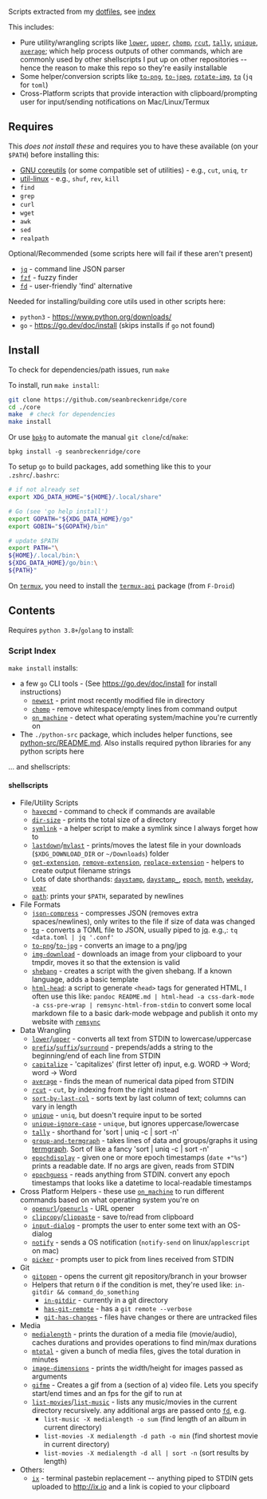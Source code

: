 Scripts extracted from my [dotfiles](https://github.com/seanbreckenridge/dotfiles), see [index](#script-index)

This includes:

- Pure utility/wrangling scripts like [`lower`](./shellscripts/lower), [`upper`](./shellscripts/upper), [`chomp`](./shellscripts/chomp), [`rcut`](./shellscripts/rcut), [`tally`](./shellscripts/tally), [`unique`](./shellscripts/unique), [`average`](./shellscripts/average); which help process outputs of other commands, which are commonly used by other shellscripts I put up on other repositories -- hence the reason to make this repo so they're easily installable
- Some helper/conversion scripts like [`to-png`](./shellscripts/to-png), [`to-jpeg`](./shellscripts/to-jpeg), [`rotate-img`](./shellscripts/rotate-img), [`tq`](./shellscripts/tq) (`jq` for `toml`)
- Cross-Platform scripts that provide interaction with clipboard/prompting user for input/sending notifications on Mac/Linux/Termux

## Requires

This _does not install these_ and requires you to have these available (on your `$PATH`) before installing this:

- [GNU coreutils](https://www.gnu.org/software/coreutils/) (or some compatible set of utilities) - e.g., `cut`, `uniq`, `tr`
- [util-linux](https://en.wikipedia.org/wiki/Util-linux) - e.g., `shuf`, `rev`, `kill`
- `find`
- `grep`
- `curl`
- `wget`
- `awk`
- `sed`
- `realpath`

Optional/Recommended (some scripts here will fail if these aren't present)

- [`jq`](https://stedolan.github.io/jq/) - command line JSON parser
- [`fzf`](https://github.com/junegunn/fzf#installation) - fuzzy finder
- [`fd`](https://github.com/sharkdp/fd#installation) - user-friendly 'find' alternative

Needed for installing/building core utils used in other scripts here:

- `python3` - <https://www.python.org/downloads/>
- `go` - <https://go.dev/doc/install> (skips installs if `go` not found)

## Install

To check for dependencies/path issues, run `make`

To install, run `make install`:

```bash
git clone https://github.com/seanbreckenridge/core
cd ./core
make  # check for dependencies
make install
```

Or use [`bpkg`](https://github.com/bpkg/bpkg) to automate the manual `git clone`/`cd`/`make`:

```
bpkg install -g seanbreckenridge/core
```

To setup `go` to build packages, add something like this to your `.zshrc`/`.bashrc`:

```bash
# if not already set
export XDG_DATA_HOME="${HOME}/.local/share"

# Go (see 'go help install')
export GOPATH="${XDG_DATA_HOME}/go"
export GOBIN="${GOPATH}/bin"

# update $PATH
export PATH="\
${HOME}/.local/bin:\
${XDG_DATA_HOME}/go/bin:\
${PATH}"
```

On [`termux`](https://termux.dev/en/), you need to install the [`termux-api`](https://github.com/termux/termux-api) package (from `F-Droid`)

## Contents

Requires `python 3.8+`/`golang` to install:

### Script Index

`make install` installs:

- a few `go` CLI tools - (See <https://go.dev/doc/install> for install instructions)
  - [`newest`](https://github.com/seanbreckenridge/newest) - print most recently modified file in directory
  - [`chomp`](https://github.com/seanbreckenridge/chomp) - remove whitespace/empty lines from command output
  - [`on_machine`](https://github.com/seanbreckenridge/on_machine) - detect what operating system/machine you're currently on
- The `./python-src` package, which includes helper functions, see [python-src/README.md](./python-src/README.md). Also installs required python libraries for any python scripts here

... and shellscripts:

#### shellscripts

- File/Utility Scripts
  - [`havecmd`](./shellscripts/havecmd) - command to check if commands are available
  - [`dir-size`](./shellscripts/dir-size) - prints the total size of a directory
  - [`symlink`](./shellscripts/symlink) - a helper script to make a symlink since I always forget how to
  - [`lastdown`](./shellscripts/lastdown)/[`mvlast`](./shellscripts/mvlast) - prints/moves the latest file in your downloads (`$XDG_DOWNLOAD_DIR` or `~/Downloads`) folder
  - [`get-extension`](./shellscripts/get-extension), [`remove-extension`](./shellscripts/remove-extension), [`replace-extension`](./shellscripts/replace-extension) - helpers to create output filename strings
  - Lots of date shorthands: [`daystamp`](./shellscripts/daystamp), [`daystamp_`](./shellscripts/daystamp_), [`epoch`](./shellscripts/epoch), [`month`](./shellscripts/month), [`weekday`](./shellscripts/weekday), [`year`](./shellscripts/year)
  - [`path`](./shellscripts/path): prints your `$PATH`, separated by newlines
- File Formats
  - [`json-compress`](./shellscripts/json-compress) - compresses JSON (removes extra spaces/newlines), only writes to the file if size of data was changed
  - [`tq`](./shellscripts/tq) - converts a TOML file to JSON, usually piped to [jq](https://github.com/stedolan/jq). e.g.,: `tq <data.toml | jq '.conf'`
  - [`to-png`](./shellscripts/to-png)/[`to-jpg`](./shellscripts/to-jpg) - converts an image to a png/jpg
  - [`img-download`](./shellscripts/img-download) - downloads an image from your clipboard to your tmpdir, moves it so that the extension is valid
  - [`shebang`](./shellscripts/shebang) - creates a script with the given shebang. If a known language, adds a basic template
  - [`html-head`](./shellscripts/html-head): a script to generate `<head>` tags for generated HTML, I often use this like: `pandoc README.md | html-head -a css-dark-mode -a css-pre-wrap | remsync-html-from-stdin` to convert some local markdown file to a basic dark-mode webpage and publish it onto my website with [`remsync`](https://github.com/seanbreckenridge/vps/blob/master/remsync)
- Data Wrangling
  - [`lower`](./shellscripts/lower)/[`upper`](./shellscripts/upper) - converts all text from STDIN to lowercase/uppercase
  - [`prefix`](./shellscripts/prefix)/[`suffix`](./shellscripts/suffix)/[`surround`](./shellscripts/surround) - prepends/adds a string to the beginning/end of each line from STDIN
  - [`capitalize`](./shellscripts/capitalize) - 'capitalizes' (first letter of) input, e.g. WORD -> Word; word -> Word
  - [`average`](./shellscripts/average) - finds the mean of numerical data piped from STDIN
  - [`rcut`](./shellscripts/rcut) - `cut`, by indexing from the right instead
  - [`sort-by-last-col`](./shellscripts/sort-by-last-col) - sorts text by last column of text; columns can vary in length
  - [`unique`](./shellscripts/unique) - `uniq`, but doesn't require input to be sorted
  - [`unique-ignore-case`](./shellscripts/unique-ignore-case) - `unique`, but ignores uppercase/lowercase
  - [`tally`](./shellscripts/tally) - shorthand for 'sort | uniq -c | sort -n'
  - [`group-and-termgraph`](./shellscripts/group-and-termgraph) - takes lines of data and groups/graphs it using [termgraph](https://github.com/mkaz/termgraph). Sort of like a fancy 'sort | uniq -c | sort -n'
  - [`epochdisplay`](./shellscripts/epochdisplay) - given one or more epoch timestamps (`date +"%s"`) prints a readable date. If no args are given, reads from STDIN
  - [`epochguess`](./shellscripts/epochguess) - reads anything from STDIN. convert any epoch timestamps that looks like a datetime to local-readable timestamps
- Cross Platform Helpers - these use [`on_machine`](https://github.com/seanbreckenridge/on_machine) to run different commands based on what operating system you're on
  - [`openurl`](./shellscripts/openurl)/[`openurls`](./shellscripts/openurls) - URL opener
  - [`clipcopy`](./shellscripts/clipcopy)/[`clippaste`](./shellscripts/clippaste) - save to/read from clipboard
  - [`input-dialog`](./shellscripts/input-dialog) - prompts the user to enter some text with an OS-dialog
  - [`notify`](./shellscripts/notify) - sends a OS notification (`notify-send` on linux/`applescript` on mac)
  - [`picker`](./shellscripts/picker) - prompts user to pick from lines received from STDIN
- Git
  - [`gitopen`](./shellscripts/gitopen) - opens the current git repository/branch in your browser
  - Helpers that return `0` if the condition is met, they're used like: `in-gitdir && command_do_something`
    - [`in-gitdir`](./shellscripts/in-gitdir) - currently in a git directory
    - [`has-git-remote`](./shellscripts/has-git-remote) - has a `git remote --verbose`
    - [`git-has-changes`](./shellscripts/git-has-changes) - files have changes or there are untracked files
- Media
  - [`medialength`](./shellscripts/medialength) - prints the duration of a media file (movie/audio), caches durations and provides operations to find min/max durations
  - [`mtotal`](./shellscripts/mtotal) - given a bunch of media files, gives the total duration in minutes
  - [`image-dimensions`](./shellscripts/image-dimensions) - prints the width/height for images passed as arguments
  - [`gifme`](./shellscripts/gifme) - Creates a gif from a (section of a) video file. Lets you specify start/end times and an fps for the gif to run at
  - [`list-movies`](./shellscripts/list-movies)/[`list-music`](./shellscripts/list-music) - lists any music/movies in the current directory recursively. any additional args are passed onto [`fd`](https://github.com/sharkdp/fd), e.g.
    - `list-music -X medialength -o sum` (find length of an album in current directory)
    - `list-movies -X medialength -d path -o min` (find shortest movie in current directory)
    - `list-movies -X medialength -d all | sort -n` (sort results by length)
- Others:
  - [`ix`](./shellscripts/ix) - terminal pastebin replacement -- anything piped to STDIN gets uploaded to <http://ix.io> and a link is copied to your clipboard

